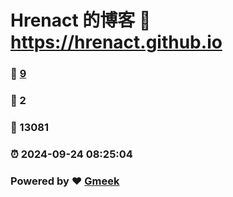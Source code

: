 # Hrenact 的博客 :link: https://hrenact.github.io 
### :page_facing_up: [9](https://hrenact.github.io/tag.html) 
### :speech_balloon: 2 
### :hibiscus: 13081 
### :alarm_clock: 2024-09-24 08:25:04 
### Powered by :heart: [Gmeek](https://github.com/Meekdai/Gmeek)
